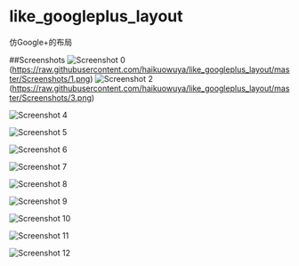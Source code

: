 like_googleplus_layout
======================

仿Google+的布局


##Screenshots
![Screenshot 0](https://raw.githubusercontent.com/haikuowuya/like_googleplus_layout/master/Screenshots/0.png)
(https://raw.githubusercontent.com/haikuowuya/like_googleplus_layout/master/Screenshots/1.png)
![Screenshot 2](https://raw.githubusercontent.com/haikuowuya/like_googleplus_layout/master/Screenshots/2.png)
(https://raw.githubusercontent.com/haikuowuya/like_googleplus_layout/master/Screenshots/3.png)

![Screenshot 4](https://raw.githubusercontent.com/haikuowuya/like_googleplus_layout/master/Screenshots/4.png)

![Screenshot 5](https://raw.githubusercontent.com/haikuowuya/like_googleplus_layout/master/Screenshots/5.png)

![Screenshot 6](https://raw.githubusercontent.com/haikuowuya/like_googleplus_layout/master/Screenshots/6.png)

![Screenshot 7](https://raw.githubusercontent.com/haikuowuya/like_googleplus_layout/master/Screenshots/7.png)

![Screenshot 8](https://raw.githubusercontent.com/haikuowuya/like_googleplus_layout/master/Screenshots/8.png)

![Screenshot 9](https://raw.githubusercontent.com/haikuowuya/like_googleplus_layout/master/Screenshots/9.png)

![Screenshot 10](https://raw.githubusercontent.com/haikuowuya/like_googleplus_layout/master/Screenshots/10.png)

![Screenshot 11](https://raw.githubusercontent.com/haikuowuya/like_googleplus_layout/master/Screenshots/11.png)

![Screenshot 12](https://raw.githubusercontent.com/haikuowuya/like_googleplus_layout/master/Screenshots/12.png)
